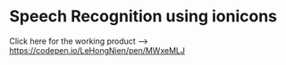 # Speech Recognition using ionicons

Click here for the working product --> https://codepen.io/LeHongNien/pen/MWxeMLJ
